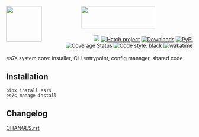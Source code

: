 <h1 align="center">
   <!-- es7s/core -->
   <a href="##"><img align="left" src="https://s3.eu-north-1.amazonaws.com/dp2.dl/readme/es7s/core/logo.svg" width="96" height="96"></a>
   <a href="##"><img src="https://s3.eu-north-1.amazonaws.com/dp2.dl/readme/es7s/core/label.png" width="200" height="60"></a>
</h1>
<div align="right">
  <a href="##"><img src="https://img.shields.io/badge/python-3.10-3776AB?logo=python&logoColor=white&labelColor=333333"></a>
  <a href="https://github.com/pypa/hatch"><img alt="Hatch project" src="https://img.shields.io/badge/hatch-1.6-4051b5.svg?logo=wegame&logoColor=white&labelColor=333333"></a>
  <a href="https://pepy.tech/project/es7s/"><img alt="Downloads" src="https://pepy.tech/badge/es7s"></a>
  <a href="https://pypi.org/project/es7s/"><img alt="PyPI" src="https://img.shields.io/pypi/v/es7s"></a>
  <br>
  <a href='https://coveralls.io/github/es7s/core?branch=dev'><img src='https://coveralls.io/repos/github/es7s/core/badge.svg?branch=dev' alt='Coverage Status' /></a>
  <a href="https://github.com/psf/black"><img alt="Code style: black" src="https://img.shields.io/badge/code%20style-black-000000.svg"></a>
  <a href="##"><img src="https://wakatime.com/badge/user/8eb9e217-791b-436f-b729-81eb63e84b08/project/69a7d029-8f95-48c9-9168-047f79fbe687.svg" alt="wakatime"></a>
</div>
<br>
es7s system core: installer, CLI entrypoint, config manager, shared code

## Installation

```shell 
pipx install es7s
es7s manage install
```

## Changelog

[CHANGES.rst](CHANGES.rst)

